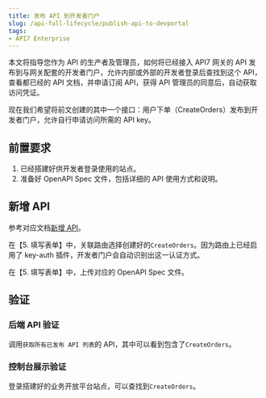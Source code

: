 ```yaml
---
title: 发布 API 到开发者门户
slug: /api-full-lifecycle/publish-api-to-devportal
tags:
- API7 Enterprise
---
```


本文将指导您作为 API 的生产者及管理员，如何将已经接入 API7 网关的 API 发布到与网关配套的开发者门户，允许内部或外部的开发者登录后查找到这个 API，查看都已经的 API 文档，并申请订阅 API，获得 API 管理员的同意后，自动获取访问凭证。

现在我们希望将前文创建的其中一个接口：用户下单（CreateOrders）发布到开发者门户，允许自行申请访问所需的 API key。

## 前置要求

1. 已经搭建好供开发者登录使用的站点。
2. 准备好 OpenAPI Spec 文件，包括详细的 API 使用方式和说明。

## 新增 API

参考对应文档[新增 API](https://docs.apiseven.com/enterprise/user-manual/devportal/api#新增API)。

在【5. 填写表单】中，关联路由选择创建好的`CreateOrders`。因为路由上已经启用了 key-auth 插件，开发者门户会自动识别出这一认证方式。

在【5. 填写表单】中，上传对应的 OpenAPI Spec 文件。

## 验证

### 后端 API 验证

调用`获取所有已发布 API 列表`的 API，其中可以看到包含了`CreateOrders`。

### 控制台展示验证

登录搭建好的业务开放平台站点，可以查找到`CreateOrders`。
